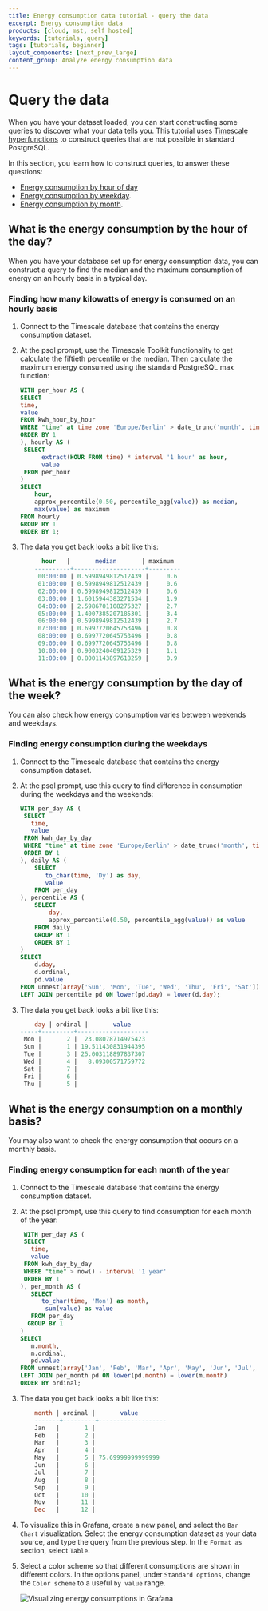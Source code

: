 ```yaml
---
title: Energy consumption data tutorial - query the data
excerpt: Energy consumption data
products: [cloud, mst, self_hosted]
keywords: [tutorials, query]
tags: [tutorials, beginner]
layout_components: [next_prev_large]
content_group: Analyze energy consumption data
---
```


# Query the data

When you have your dataset loaded, you can start constructing some queries to
discover what your data tells you.
This tutorial uses [Timescale hyperfunctions][about-hyperfunctions] to construct
queries that are not possible in standard PostgreSQL.

In this section, you learn how to construct queries, to answer these questions:

*   [Energy consumption by hour of day](#what-is-the-energy-consumption-by-the-hour-of-the-day)
*   [Energy consumption by weekday](#what-is-the-energy-consumption-by-the-day-of-the-week).
*   [Energy consumption by month](#what-is-the-energy-consumption-on-a-monthly-basis).

## What is the energy consumption by the hour of the day?

When you have your database set up for energy consumption data, you can
construct a query to find the median and the maximum consumption of energy on an
hourly basis in a typical day.

<Procedure>

### Finding how many kilowatts of energy is consumed on an hourly basis

1.  Connect to the Timescale database that contains the energy consumption dataset.
1.  At the psql prompt, use the Timescale Toolkit functionality to get calculate
    the fiftieth percentile or the median. Then calculate the maximum energy
    consumed using the standard PostgreSQL max function:

    ```sql
    WITH per_hour AS (
    SELECT
    time,
    value
    FROM kwh_hour_by_hour
    WHERE "time" at time zone 'Europe/Berlin' > date_trunc('month', time) - interval '1 year'
    ORDER BY 1
    ), hourly AS (
     SELECT
          extract(HOUR FROM time) * interval '1 hour' as hour,
          value
     FROM per_hour
    )
    SELECT
        hour,
        approx_percentile(0.50, percentile_agg(value)) as median,
        max(value) as maximum
    FROM hourly
    GROUP BY 1
    ORDER BY 1;
    ```

1.  The data you get back looks a bit like this:

    ```sql
          hour   |       median       | maximum
        ----------+--------------------+---------
         00:00:00 | 0.5998949812512439 |     0.6
         01:00:00 | 0.5998949812512439 |     0.6
         02:00:00 | 0.5998949812512439 |     0.6
         03:00:00 | 1.6015944383271534 |     1.9
         04:00:00 | 2.5986701108275327 |     2.7
         05:00:00 | 1.4007385207185301 |     3.4
         06:00:00 | 0.5998949812512439 |     2.7
         07:00:00 | 0.6997720645753496 |     0.8
         08:00:00 | 0.6997720645753496 |     0.8
         09:00:00 | 0.6997720645753496 |     0.8
         10:00:00 | 0.9003240409125329 |     1.1
         11:00:00 | 0.8001143897618259 |     0.9
    ```

</Procedure>

## What is the energy consumption by the day of the week?

You can also check how energy consumption varies between weekends and weekdays.

<Procedure>

### Finding energy consumption during the weekdays

1.  Connect to the Timescale database that contains the energy consumption dataset.
1.  At the psql prompt, use this query to find difference in consumption during
    the weekdays and the weekends:

    ```sql
    WITH per_day AS (
     SELECT
       time,
       value
     FROM kwh_day_by_day
     WHERE "time" at time zone 'Europe/Berlin' > date_trunc('month', time) - interval '1 year'
     ORDER BY 1
    ), daily AS (
        SELECT
           to_char(time, 'Dy') as day,
           value
        FROM per_day
    ), percentile AS (
        SELECT
            day,
            approx_percentile(0.50, percentile_agg(value)) as value
        FROM daily
        GROUP BY 1
        ORDER BY 1
    )
    SELECT
        d.day,
        d.ordinal,
        pd.value
    FROM unnest(array['Sun', 'Mon', 'Tue', 'Wed', 'Thu', 'Fri', 'Sat']) WITH ORDINALITY AS d(day, ordinal)
    LEFT JOIN percentile pd ON lower(pd.day) = lower(d.day);

    ```

1.  The data you get back looks a bit like this:

    ```sql
        day | ordinal |       value
    -----+---------+--------------------
     Mon |       2 |  23.08078714975423
     Sun |       1 | 19.511430831944395
     Tue |       3 | 25.003118897837307
     Wed |       4 |   8.09300571759772
     Sat |       7 |
     Fri |       6 |
     Thu |       5 |
    ```

</Procedure>

## What is the energy consumption on a monthly basis?

You may also want to check the energy consumption that occurs on a monthly basis.

<Procedure>

### Finding energy consumption for each month of the year

1.  Connect to the Timescale database that contains the energy consumption
    dataset.
1.  At the psql prompt, use this query to find consumption for each month of the
    year:

    ```sql
     WITH per_day AS (
     SELECT
       time,
       value
     FROM kwh_day_by_day
     WHERE "time" > now() - interval '1 year'
     ORDER BY 1
    ), per_month AS (
       SELECT
          to_char(time, 'Mon') as month,
           sum(value) as value
       FROM per_day
      GROUP BY 1
    )
    SELECT
       m.month,
       m.ordinal,
       pd.value
    FROM unnest(array['Jan', 'Feb', 'Mar', 'Apr', 'May', 'Jun', 'Jul', 'Aug', 'Sep', 'Oct', 'Nov', 'Dec']) WITH ORDINALITY AS m(month, ordinal)
    LEFT JOIN per_month pd ON lower(pd.month) = lower(m.month)
    ORDER BY ordinal;
    ```

1.  The data you get back looks a bit like this:

    ```sql
        month | ordinal |       value
        -------+---------+-------------------
        Jan   |       1 |
        Feb   |       2 |
        Mar   |       3 |
        Apr   |       4 |
        May   |       5 | 75.69999999999999
        Jun   |       6 |
        Jul   |       7 |
        Aug   |       8 |
        Sep   |       9 |
        Oct   |      10 |
        Nov   |      11 |
        Dec   |      12 |
    ```

1.  <Optional /> To visualize this in Grafana, create a new panel, and select
    the `Bar Chart` visualization. Select the energy consumption dataset as your
    data source, and type the query from the previous step. In the `Format as`
    section, select `Table`.

1.  <Optional /> Select a color scheme so that different consumptions are shown
    in different colors. In the options panel, under `Standard options`, change
    the `Color scheme` to a useful `by value` range.

    <img
    class="main-content__illustration"
    src="https://s3.amazonaws.com/assets.timescale.com/docs/images/grafana-energy.webp"
    width={1375} height={944}
    alt="Visualizing energy consumptions in Grafana"
    />

</Procedure>

[about-hyperfunctions]: https://docs.timescale.com/use-timescale/latest/hyperfunctions/about-hyperfunctions/
